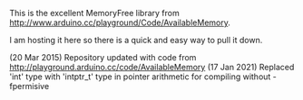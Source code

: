 This is the excellent MemoryFree library from http://www.arduino.cc/playground/Code/AvailableMemory.

I am hosting it here so there is a quick and easy way to pull it down.

(20 Mar 2015) Repository updated with code from http://playground.arduino.cc/code/AvailableMemory
(17 Jan 2021) Replaced 'int' type with 'intptr_t' type in pointer arithmetic for compiling without -fpermisive
